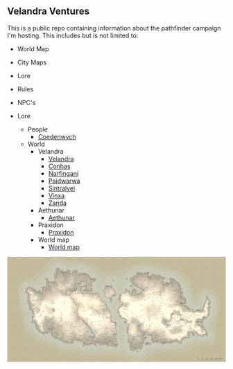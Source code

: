 ## Velandra Ventures
This is a public repo containing information about the pathfinder campaign I'm hosting. This includes but is not limited to:
- World Map
- City Maps
- Lore
- Rules
- NPC's

- Lore
  - People
    - [Coedenwych](./Coedenwych.md)
  - World
    - Velandra
      - [Velandra](./Velandra.md)
      - [Conhas](./Conhas.md)
      - [Narfingani](./Narfingani.md)
      - [Paidwarwa](./Paidwarwa.md)
      - [Sintralvei](./Sintralvei.md)
      - [Vinxa](./Vinxa.md)
      - [Zanda](./Zanda.md)
    - Aethunar 
      - [Aethunar](./Aethunar.md)
    - Praxidon
      - [Praxidon](./Praxidon.md)
    - World map
      - [World map](./Worldmap.md)
     
![Word map svg](./Assets/Maps/World/World_map.svg)
